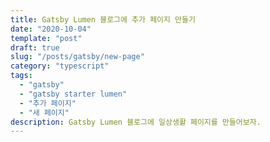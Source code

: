 ```yaml
---
title: Gatsby Lumen 블로그에 추가 페이지 만들기
date: "2020-10-04"
template: "post"
draft: true
slug: "/posts/gatsby/new-page"
category: "typescript"
tags:
  - "gatsby"
  - "gatsby starter lumen"
  - "추가 페이지"
  - "새 페이지"
description: Gatsby Lumen 블로그에 일상생활 페이지를 만들어보자.
---
```


<style>
.focus-red{
  color:red;
  font-weight:bold;
}
</style>
